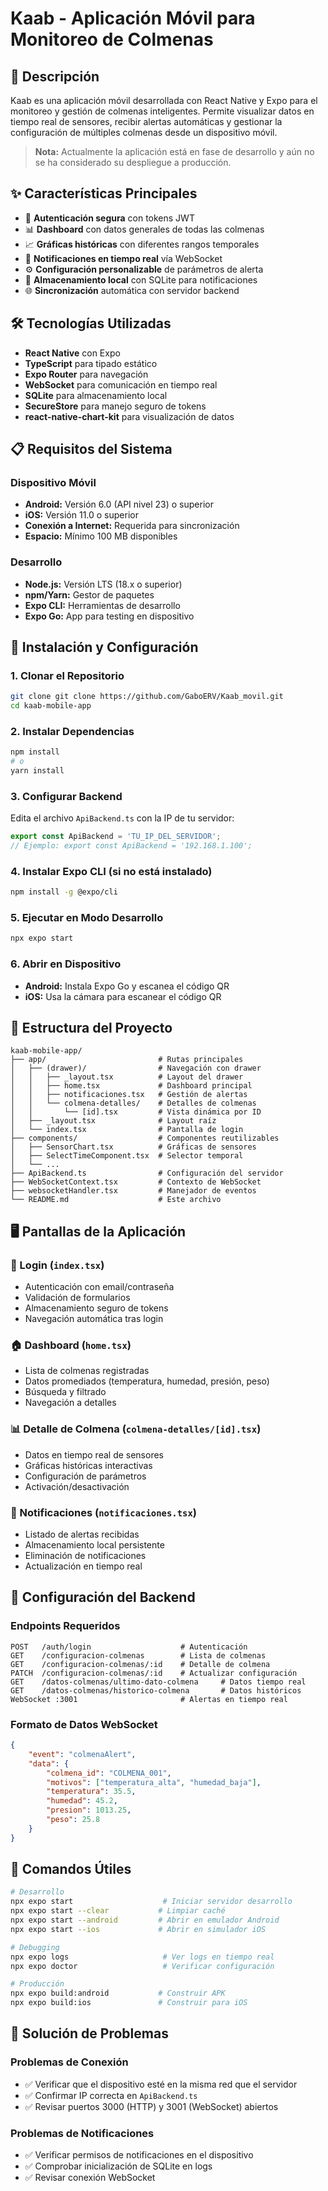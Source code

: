 # Kaab - Aplicación Móvil para Monitoreo de Colmenas

## 📱 Descripción

Kaab es una aplicación móvil desarrollada con React Native y Expo para el monitoreo y gestión de colmenas inteligentes. Permite visualizar datos en tiempo real de sensores, recibir alertas automáticas y gestionar la configuración de múltiples colmenas desde un dispositivo móvil.

> **Nota:** Actualmente la aplicación está en fase de desarrollo y aún no se ha considerado su despliegue a producción.

## ✨ Características Principales

- 🔐 **Autenticación segura** con tokens JWT
- 📊 **Dashboard** con datos generales de todas las colmenas
- 📈 **Gráficas históricas** con diferentes rangos temporales
- 🚨 **Notificaciones en tiempo real** vía WebSocket
- ⚙️ **Configuración personalizable** de parámetros de alerta
- 💾 **Almacenamiento local** con SQLite para notificaciones
- 🌐 **Sincronización** automática con servidor backend

## 🛠️ Tecnologías Utilizadas

- **React Native** con Expo
- **TypeScript** para tipado estático
- **Expo Router** para navegación
- **WebSocket** para comunicación en tiempo real
- **SQLite** para almacenamiento local
- **SecureStore** para manejo seguro de tokens
- **react-native-chart-kit** para visualización de datos

## 📋 Requisitos del Sistema

### Dispositivo Móvil
- **Android:** Versión 6.0 (API nivel 23) o superior
- **iOS:** Versión 11.0 o superior
- **Conexión a Internet:** Requerida para sincronización
- **Espacio:** Mínimo 100 MB disponibles

### Desarrollo
- **Node.js:** Versión LTS (18.x o superior)
- **npm/Yarn:** Gestor de paquetes
- **Expo CLI:** Herramientas de desarrollo
- **Expo Go:** App para testing en dispositivo

## 🚀 Instalación y Configuración

### 1. Clonar el Repositorio
```bash
git clone git clone https://github.com/GaboERV/Kaab_movil.git
cd kaab-mobile-app
```

### 2. Instalar Dependencias
```bash
npm install
# o
yarn install
```

### 3. Configurar Backend
Edita el archivo `ApiBackend.ts` con la IP de tu servidor:
```typescript
export const ApiBackend = 'TU_IP_DEL_SERVIDOR';
// Ejemplo: export const ApiBackend = '192.168.1.100';
```

### 4. Instalar Expo CLI (si no está instalado)
```bash
npm install -g @expo/cli
```

### 5. Ejecutar en Modo Desarrollo
```bash
npx expo start
```

### 6. Abrir en Dispositivo
- **Android:** Instala Expo Go y escanea el código QR
- **iOS:** Usa la cámara para escanear el código QR

## 📁 Estructura del Proyecto

```
kaab-mobile-app/
├── app/                         # Rutas principales
│   ├── (drawer)/                # Navegación con drawer
│   │   ├── _layout.tsx          # Layout del drawer
│   │   ├── home.tsx             # Dashboard principal
│   │   ├── notificaciones.tsx   # Gestión de alertas
│   │   └── colmena-detalles/    # Detalles de colmenas
│   │       └── [id].tsx         # Vista dinámica por ID
│   ├── _layout.tsx              # Layout raíz
│   └── index.tsx                # Pantalla de login
├── components/                  # Componentes reutilizables
│   ├── SensorChart.tsx          # Gráficas de sensores
│   ├── SelectTimeComponent.tsx  # Selector temporal
│   └── ...
├── ApiBackend.ts                # Configuración del servidor
├── WebSocketContext.tsx         # Contexto de WebSocket
├── websocketHandler.tsx         # Manejador de eventos
└── README.md                    # Este archivo
```

## 🖥️ Pantallas de la Aplicación

### 🔐 Login (`index.tsx`)
- Autenticación con email/contraseña
- Validación de formularios
- Almacenamiento seguro de tokens
- Navegación automática tras login

### 🏠 Dashboard (`home.tsx`)
- Lista de colmenas registradas
- Datos promediados (temperatura, humedad, presión, peso)
- Búsqueda y filtrado
- Navegación a detalles

### 📊 Detalle de Colmena (`colmena-detalles/[id].tsx`)
- Datos en tiempo real de sensores
- Gráficas históricas interactivas
- Configuración de parámetros
- Activación/desactivación

### 🔔 Notificaciones (`notificaciones.tsx`)
- Listado de alertas recibidas
- Almacenamiento local persistente
- Eliminación de notificaciones
- Actualización en tiempo real

## 🔌 Configuración del Backend

### Endpoints Requeridos
```
POST   /auth/login                    # Autenticación
GET    /configuracion-colmenas        # Lista de colmenas
GET    /configuracion-colmenas/:id    # Detalle de colmena
PATCH  /configuracion-colmenas/:id    # Actualizar configuración
GET    /datos-colmenas/ultimo-dato-colmena     # Datos tiempo real
GET    /datos-colmenas/historico-colmena       # Datos históricos
WebSocket :3001                       # Alertas en tiempo real
```

### Formato de Datos WebSocket
```json
{
    "event": "colmenaAlert",
    "data": {
        "colmena_id": "COLMENA_001",
        "motivos": ["temperatura_alta", "humedad_baja"],
        "temperatura": 35.5,
        "humedad": 45.2,
        "presion": 1013.25,
        "peso": 25.8
    }
}
```

## 🔧 Comandos Útiles

```bash
# Desarrollo
npx expo start                    # Iniciar servidor desarrollo
npx expo start --clear           # Limpiar caché
npx expo start --android         # Abrir en emulador Android
npx expo start --ios             # Abrir en simulador iOS

# Debugging
npx expo logs                     # Ver logs en tiempo real
npx expo doctor                   # Verificar configuración

# Producción
npx expo build:android           # Construir APK
npx expo build:ios               # Construir para iOS
```

## 🐛 Solución de Problemas

### Problemas de Conexión
- ✅ Verificar que el dispositivo esté en la misma red que el servidor
- ✅ Confirmar IP correcta en `ApiBackend.ts`
- ✅ Revisar puertos 3000 (HTTP) y 3001 (WebSocket) abiertos

### Problemas de Notificaciones
- ✅ Verificar permisos de notificaciones en el dispositivo
- ✅ Comprobar inicialización de SQLite en logs
- ✅ Revisar conexión WebSocket


